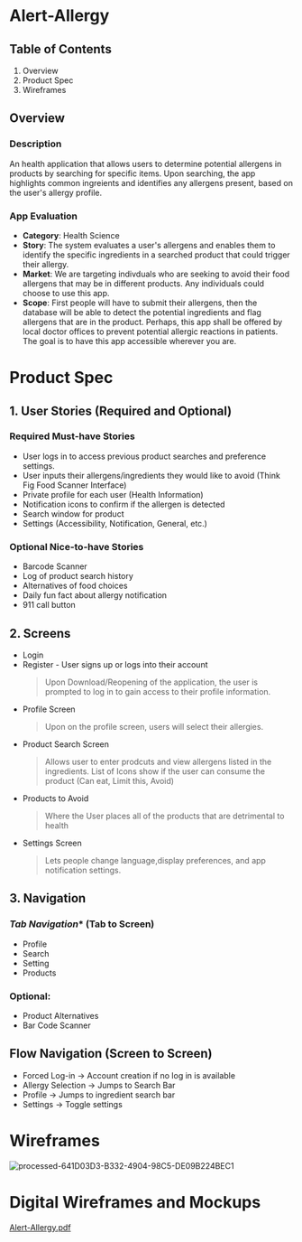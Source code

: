 # Alert-Allergy
## Table of Contents 
1. Overview
2. Product Spec
3. Wireframes

## Overview
### Description
An health application that allows users to determine potential allergens in products by searching for specific items. Upon searching, the app highlights common ingreients and identifies any allergens present, based on the user's allergy profile.

### App Evaluation 
- **Category**: Health Science
- **Story**: The system evaluates a user's allergens and enables them to identify the specific ingredients in a searched product that could trigger their allergy.
- **Market**: We are targeting indivduals who are seeking to avoid their food allergens that may be in different products. Any individuals could choose to use this app.
- **Scope**: First people will have to submit their allergens, then the database will be able to detect the potential ingredients and flag allergens that are in the product. Perhaps, this app shall be offered by local doctor offices to prevent potential allergic reactions in patients. The goal is to have this app accessible wherever you are.

# Product Spec 
## 1. User Stories (Required and Optional) 
### **Required Must-have Stories** 
- User logs in to access previous product searches and preference settings.
- User inputs their allergens/ingredients they would like to avoid (Think Fig Food Scanner Interface)
- Private profile for each user (Health Information)
- Notification icons to confirm if the allergen is detected
- Search window for product
- Settings (Accessibility, Notification, General, etc.)

### **Optional Nice-to-have Stories** 
- Barcode Scanner
- Log of product search history
- Alternatives of food choices
- Daily fun fact about allergy notification
- 911 call button

## **2. Screens** 
- Login
- Register - User signs up or logs into their account
  > Upon Download/Reopening of the application, the user is prompted to log in to gain access to their profile information.
- Profile Screen
  > Upon on the profile screen, users will select their allergies.
- Product Search Screen
  > Allows user to enter prodcuts and view allergens listed in the ingredients.
  > List of Icons show if the user can consume the product (Can eat, Limit this, Avoid)
- Products to Avoid
  > Where the User places all of the products that are detrimental to health
- Settings Screen
  > Lets people change language,display preferences, and app notification settings.
  >

## **3. Navigation** 
### *Tab Navigation** (Tab to Screen) 
- Profile
- Search
- Setting
- Products

### Optional: 
- Product Alternatives
- Bar Code Scanner

## **Flow Navigation** (Screen to Screen) 
- Forced Log-in -> Account creation if no log in is available
- Allergy Selection -> Jumps to Search Bar
- Profile -> Jumps to ingredient search bar
- Settings -> Toggle settings

# Wireframes 

  
![processed-641D03D3-B332-4904-98C5-DE09B224BEC1](https://github.com/Team-Doitall/Alert-Allergy/assets/103546272/d0471cf4-dfb2-4b18-9628-cb2be24f95a2)

# Digital Wireframes and Mockups
[Alert-Allergy.pdf](https://github.com/Team-Doitall/Alert-Allergy/files/14204122/Alert-Allergy.pdf)



